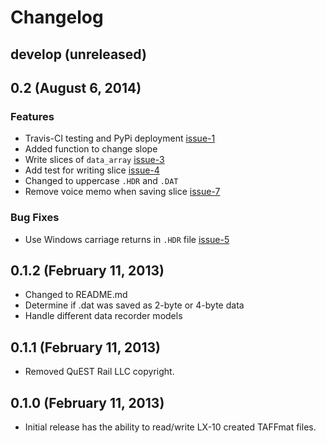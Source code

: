 # Changelog

## develop (unreleased)

## 0.2 (August 6, 2014)

### Features

- Travis-CI testing and PyPi deployment [issue-1][]
- Added function to change slope
- Write slices of `data_array` [issue-3][]
- Add test for writing slice [issue-4][]
- Changed to uppercase `.HDR` and `.DAT`
- Remove voice memo when saving slice [issue-7][]

### Bug Fixes

- Use Windows carriage returns in `.HDR` file [issue-5][]

## 0.1.2 (February 11, 2013)

- Changed to README.md
- Determine if .dat was saved as 2-byte or 4-byte data
- Handle different data recorder models

## 0.1.1 (February 11, 2013)

- Removed QuEST Rail LLC copyright.

## 0.1.0 (February 11, 2013)

- Initial release has the ability to read/write LX-10 created TAFFmat
  files.

[issue-1]: https://github.com/questrail/taffmat/issues/1
[issue-3]: https://github.com/questrail/taffmat/issues/3
[issue-4]: https://github.com/questrail/taffmat/issues/4
[issue-5]: https://github.com/questrail/taffmat/issues/5
[issue-7]: https://github.com/questrail/taffmat/issues/7
